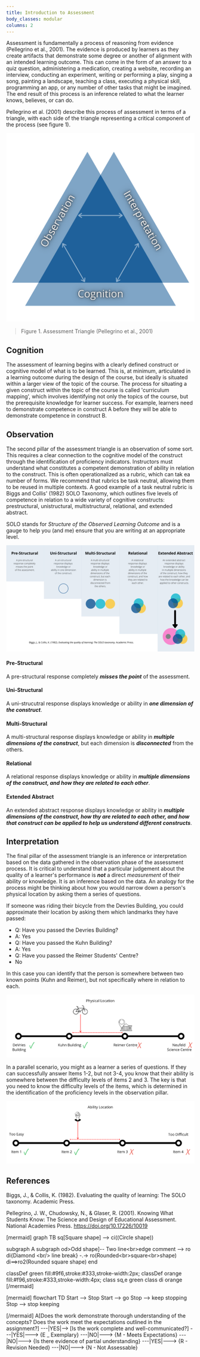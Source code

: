 ```yaml
---
title: Introduction to Assessment
body_classes: modular
columns: 2
---
```


Assessment is fundamentally a process of reasoning from evidence (Pellegrino et al., 2001). The evidence is produced by learners as they create artifacts that demonstrate some degree or another of alignment with an intended learning outcome. This can come in the form of an answer to a quiz question, administering a medication, creating a website, recording an interview, conducting an experiment, writing or performing a play, singing a song, painting a landscape, teaching a class, executing a physical skill, programming an app, or any number of other tasks that might be imagined. The end result of this process is an inference related to what the learner knows, believes, or can do.

Pellegrino et al. (2001) describe this process of assessment in terms of a triangle, with each side of the triangle representing a critical component of the process (see figure 1).

![alt-text](assessment-triangle.png "Figure 1. Assessment Triangle")
> Figure 1. Assessment Triangle (Pellegrino et al., 2001)

## Cognition
The assessment of learning begins with a clearly defined construct or cognitive model of what is to be learned. This is, at minimum, articulated in a learning outcome during the design of the course, but ideally is situated within a larger view of the topic of the course. The process for situating a given construct within the topic of the course is called 'curriculum mapping', which involves identifying not only the topics of the course, but the prerequisite knowledge for learner success. For example, learners need to demonstrate competence in construct A before they will be able to demonstrate competence in construct B. 

## Observation

The second pillar of the assessment triangle is an observation of some sort. This requires a clear connection to the cognitive model of the construct through the identification of proficiency indicators. Instructors must understand what constitutes a competent demonstration of ability in relation to the construct. This is often operationalized as a rubric, which can tak ea number of forms. We recommend that rubrics be task neutral, allowing them to be reused in multiple contexts. A good example of a task neutral rubric is Biggs and Collis' (1982) SOLO Taxonomy, which outlines five levels of competence in relation to a wide variety of cognitive constructs: prestructural, unistructural, multistructural, relational, and extended abstract. 

SOLO stands for *Structure of the Observed Learning Outcome* and is a gauge to help you (and me) ensure that you are writing at an appropriate level.

![alt-text](SOLO-taxonomy.png "Figure 2. SOLO Taxonomy adapted from Biggs & Collis, 1982")

#### Pre-Structural  
A pre-structural response completely ***misses the point*** of the assessment.

#### Uni-Structural  
A uni-strucutral response displays knowledge or ability in ***one dimension of the construct***.

#### Multi-Structural  
A multi-structural response displays knowledge or ability in ***multiple dimensions of the construct***, but each dimension is ***disconnected*** from the others.

#### Relational  
A relational response displays knowledge or ability in ***multiple dimensions of the construct, and how they are related to each other***.

#### Extended Abstract  
An extended abstract response displays knowledge or ability in ***multiple dimensions of the construct, how thy are related to each other, and how that construct can be applied to help us understand different constructs***.

## Interpretation

The final pillar of the assessment triangle is an inference or interpretation based on the data gathered in the observation phase of the assessment process. It is critical to understand that a particular judgement about the quality of a learner's performance is ***not*** a direct *measurement* of their ability or knowledge. It is an inference based on the data. An analogy for the process might be thinking about how you would narrow down a person's physical location by asking them a series of questions.

If someone was riding their bicycle from the Devries Building, you could approximate their location by asking them which landmarks they have passed:

- Q: Have you passed the Devries Building?
- A: Yes
- Q: Have you passed the Kuhn Building?
- A: Yes
- Q: Have you passed the Reimer Students' Centre?
- No

In this case you can identify that the person is somewhere between two known points (Kuhn and Reimer), but not specifically where in relation to each.

![alt-text](measurement.png "Illustration of a person riding a bike between two known points.")

In a parallel scenario, you might as a learner a series of questions. If they can successfully answer Items 1-2, but not 3-4, you know that their ability is somewhere between the difficulty levels of items 2 and 3. The  key is that you need to know the difficulty levels of the items, which is determined in the identification of the proficiency levels in the observation pillar.

![alt-text](measurement2.png "Illustration of a person's cognitive ability in relation to two known difficulty levels.")

## References

Biggs, J., & Collis, K. (1982). Evaluating the quality of learning: The SOLO taxonomy. Academic Press.

Pellegrino, J. W., Chudowsky, N., & Glaser, R. (2001). Knowing What Students Know: The Science and Design of Educational Assessment. National Academies Press. https://doi.org/10.17226/10019


[mermaid]
graph TB
sq[Square shape] --&gt; ci((Circle shape))

subgraph A subgraph
    od&gt;Odd shape]-- Two line&lt;br&gt;edge comment --&gt; ro
    di{Diamond &lt;br/&gt; line break} -.-&gt; ro(Rounded&lt;br&gt;square&lt;br&gt;shape)
    di==&gt;ro2(Rounded square shape)
end

classDef green fill:#9f6,stroke:#333,stroke-width:2px;
classDef orange fill:#f96,stroke:#333,stroke-width:4px;
class sq,e green
class di orange
[/mermaid]

[mermaid]
flowchart TD
    Start --> Stop
    Start --> go
    Stop --> keep stopping
    Stop --> stop keeping

[/mermaid]
    A[Does the work demonstrate thorough understanding of the concepts? Does the work meet the expectations outlined in the assignment?] ---|YES|--> [Is the work complete and well-communicated?]
            ---|YES|---> {E _ Exemplary}
            ---|NO|---> {M - Meets Expectations}
        ---|NO|---> {Is there evidence of partial understanding}
            ---|YES|---> {R - Revision Needed}
            ---|NO|---> {N - Not Assessable}